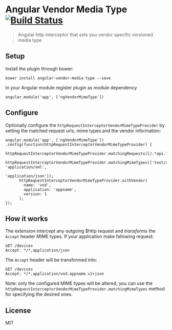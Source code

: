 # Angular Vendor Media Type [![Build Status](https://travis-ci.org/jmnarloch/angular-vendor-media-type.svg?branch=master)](https://travis-ci.org/jmnarloch/angular-vendor-media-type)

> Angular http interceptor that sets you vendor specific versioned media type

## Setup

Install the plugin through bower:

```
bower install angular-vendor-media-type --save
```

In your Angular module register plugin as module dependency

```
angular.module('app', ['ngVendorMimeType'])
```

## Configure

Optionally configure the `httpRequestInterceptorVendorMimeTypeProvider` by setting the matched request urls,
mime types and the vendor information:

```
angular.module('app', ['ngVendorMimeType'])
.config(function(httpRequestInterceptorVendorMimeTypeProvider) {
      httpRequestInterceptorVendorMimeTypeProvider.matchingRequests([/.*api.*/]);
      httpRequestInterceptorVendorMimeTypeProvider.matchingMimeTypes(['text/xml', 'application/xml',
                                                                      'application/json']);
      httpRequestInterceptorVendorMimeTypeProvider.withVendor(
        name: 'vnd',
        application: 'appname',
        version: 1
      );
});
```

## How it works

The extension intercept any outgoing $http request and *transforms* the `Accept` header MIME types. 
If your application make fallowing request:
  
```
GET /devices
Accept: */*,application/json
```

The `Accept` header will be transformed into:
 
```
GET /devices
Accept: */*,application/vnd.appname.v1+json
```

Note: only the configured MIME types will be altered, you can use the 
`httpRequestInterceptorVendorMimeTypeProvider.matchingMimeTypes` method for specifying the desired ones.

## License

MIT